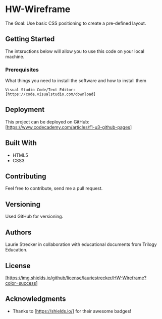 # HW-Wireframe

The Goal: Use basic CSS positioning to create a pre-defined layout. 

## Getting Started

The intsructions below will allow you to use this code on  your local machine.

### Prerequisites

What things you need to install the software and how to install them

```
Visual Studio Code/Text Editor: [https://code.visualstudio.com/download]

```
## Deployment

This project can be deployed on GitHub: 
[https://www.codecademy.com/articles/f1-u3-github-pages]

## Built With

* HTML5
* CSS3

## Contributing

Feel free to contribute, send me a pull request.

## Versioning

Used GitHub for versioning. 

## Authors

Laurie Strecker in collaboration with educational documents from Trilogy Education. 

## License

[https://img.shields.io/github/license/lauriestrecker/HW-Wireframe?color=success]


## Acknowledgments

* Thanks to [https://shields.io/] for their awesome badges!






